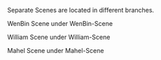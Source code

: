 Separate Scenes are located in different branches.

WenBin Scene under WenBin-Scene

William Scene under William-Scene

Mahel Scene under Mahel-Scene
